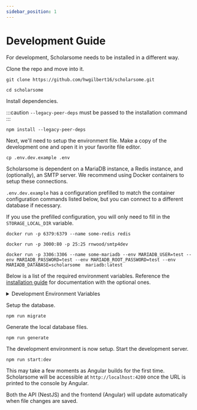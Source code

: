 ```yaml
---
sidebar_position: 1
---
```


# Development Guide

For development, Scholarsome needs to be installed in a different way.

Clone the repo and move into it.

```
git clone https://github.com/hwgilbert16/scholarsome.git
```

```
cd scholarsome
```

Install dependencies.

:::caution
`--legacy-peer-deps` must be passed to the installation command
:::

```
npm install --legacy-peer-deps
```

Next, we'll need to setup the environment file. Make a copy of the development one and open it in your favorite file editor.

```
cp .env.dev.example .env
```

Scholarsome is dependent on a MariaDB instance, a Redis instance, and (optionally), an SMTP server. We recommend using Docker containers to setup these connections.

`.env.dev.example` has a configuration prefilled to match the container configuration commands listed below, but you can connect to a different database if necessary.

If you use the prefilled configuration, you will only need to fill in the `STORAGE_LOCAL_DIR` variable.

```
docker run -p 6379:6379 --name some-redis redis
```

```
docker run -p 3000:80 -p 25:25 rnwood/smtp4dev
```

```
docker run -p 3306:3306 --name some-mariadb --env MARIADB_USER=test --env MARIADB_PASSWORD=test --env MARIADB_ROOT_PASSWORD=test --env MARIADB_DATABASE=scholarsome  mariadb:latest
```

Below is a list of the required environment variables. Reference the [installation guide](../installation/installing.md) for documentation with the optional ones.

<details>
<summary>Development Environment Variables</summary>

| Variable Name     | Description                                                                                                                                                            |
|-------------------|------------------------------------------------------------------------------------------------------------------------------------------------------------------------|
| NODE_ENV          | **Required.** Declares whether the application is running in development or production. Recommended to be set to `development` for development purposes.               |
| DATABASE_URL      | **Required.** Connection string to the MySQL database. The format should be as follows: `mysql://(username):(password)@(host):(port)/(database)`                       |
| JWT_SECRET        | **Required.** String used to encrypt cookies and other sensitive items. Select something strong, as you will not need to know this.                                    |
| HTTP_PORT         | **Required.** Port that Scholarsome with be accessible through. Recommended to be set to 80. If using SSL, set to 80, as another server will be spawned with port 443. |
| HOST              | **Required.** The domain that Scholarsome will be running on. Likely will be `localhost:4200` for development installs. **Do not include HTTP.**                       |
| STORAGE_TYPE      | **Required.** The method that Scholarsome will store media files, either `local` or `s3`. Recommended to be set to `local` for development installations.              |
| REDIS_HOST        | **Required.** Host used to access the Redis database.                                                                                                                  |
| REDIS_PORT        | **Required.** Port used to access the Redis database.                                                                                                                  |
| REDIS_USERNAME    | **Required.** Username used to access the Redis database.                                                                                                              |
| REDIS_PASSWORD    | **Required.** Password used to access the Redis database.                                                                                                              |
| STORAGE_LOCAL_DIR | Required if storing files locally. The absolute filepath pointing to the directory where Scholarsome should store media files.                                         |
</details>

Setup the database.

```
npm run migrate
```

Generate the local database files.

```
npm run generate
```

The development environment is now setup. Start the development server.

```
npm run start:dev
```

This may take a few moments as Angular builds for the first time. Scholarsome will be accessible at `http://localhost:4200` once the URL is printed to the console by Angular.

Both the API (NestJS) and the frontend (Angular) will update automatically when file changes are saved.
